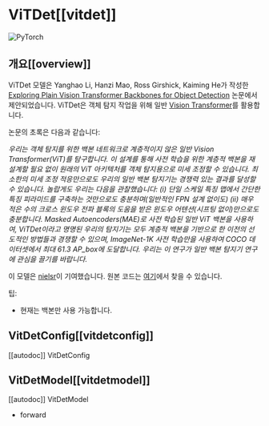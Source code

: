 <!--Copyright 2023 The HuggingFace Team. All rights reserved.

Licensed under the Apache License, Version 2.0 (the "License"); you may not use this file except in compliance with
the License. You may obtain a copy of the License at

http://www.apache.org/licenses/LICENSE-2.0

Unless required by applicable law or agreed to in writing, software distributed under the License is distributed on
an "AS IS" BASIS, WITHOUT WARRANTIES OR CONDITIONS OF ANY KIND, either express or implied. See the License for the
specific language governing permissions and limitations under the License.
-->

# ViTDet[[vitdet]]

<div class="flex flex-wrap space-x-1">
<img alt="PyTorch" src="https://img.shields.io/badge/PyTorch-DE3412?style=flat&logo=pytorch&logoColor=white">
</div>

## 개요[[overview]]

ViTDet 모델은 Yanghao Li, Hanzi Mao, Ross Girshick, Kaiming He가 작성한 [Exploring Plain Vision Transformer Backbones for Object Detection](https://huggingface.co/papers/2203.16527) 논문에서 제안되었습니다.
ViTDet은 객체 탐지 작업을 위해 일반 [Vision Transformer](vit)를 활용합니다.

논문의 초록은 다음과 같습니다:

*우리는 객체 탐지를 위한 백본 네트워크로 계층적이지 않은 일반 Vision Transformer(ViT)를 탐구합니다. 이 설계를 통해 사전 학습을 위한 계층적 백본을 재설계할 필요 없이 원래의 ViT 아키텍처를 객체 탐지용으로 미세 조정할 수 있습니다. 최소한의 미세 조정 적응만으로도 우리의 일반 백본 탐지기는 경쟁력 있는 결과를 달성할 수 있습니다. 놀랍게도 우리는 다음을 관찰했습니다: (i) 단일 스케일 특징 맵에서 간단한 특징 피라미드를 구축하는 것만으로도 충분하며(일반적인 FPN 설계 없이도) (ii) 매우 적은 수의 크로스 윈도우 전파 블록의 도움을 받은 윈도우 어텐션(시프팅 없이)만으로도 충분합니다. Masked Autoencoders(MAE)로 사전 학습된 일반 ViT 백본을 사용하여, ViTDet이라고 명명된 우리의 탐지기는 모두 계층적 백본을 기반으로 한 이전의 선도적인 방법들과 경쟁할 수 있으며, ImageNet-1K 사전 학습만을 사용하여 COCO 데이터셋에서 최대 61.3 AP_box에 도달합니다. 우리는 이 연구가 일반 백본 탐지기 연구에 관심을 끌기를 바랍니다.*

이 모델은 [nielsr](https://huggingface.co/nielsr)이 기여했습니다.
원본 코드는 [여기](https://github.com/facebookresearch/detectron2/tree/main/projects/ViTDet)에서 찾을 수 있습니다.

팁:

- 현재는 백본만 사용 가능합니다.

## VitDetConfig[[vitdetconfig]]

[[autodoc]] VitDetConfig

## VitDetModel[[vitdetmodel]]

[[autodoc]] VitDetModel
   - forward